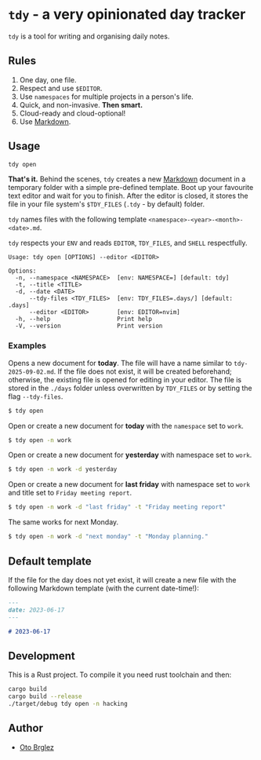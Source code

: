 # `tdy` - a very opinionated day tracker

`tdy` is a tool for writing and organising daily notes.

## Rules

1. One day, one file.
2. Respect and use `$EDITOR`.
3. Use `namespaces` for multiple projects in a person's life.
4. Quick, and non-invasive. **Then smart.**
5. Cloud-ready and cloud-optional!
6. Use [Markdown](https://www.markdownguide.org/).

## Usage

```bash
tdy open
```

**That's it.** Behind the scenes, `tdy` creates a new [Markdown](https://en.wikipedia.org/wiki/Markdown) document in a
temporary folder with a simple pre-defined template. Boot up your favourite text editor and wait for you to finish.
After the editor is closed, it stores the file in your file system's `$TDY_FILES` (`.tdy` - by default) folder.

`tdy` names files with the following template `<namespace>-<year>-<month>-<date>.md`.

`tdy` respects your `ENV` and reads `EDITOR`, `TDY_FILES`, and `SHELL` respectfully.

```
Usage: tdy open [OPTIONS] --editor <EDITOR>

Options:
  -n, --namespace <NAMESPACE>  [env: NAMESPACE=] [default: tdy]
  -t, --title <TITLE>
  -d, --date <DATE>
      --tdy-files <TDY_FILES>  [env: TDY_FILES=.days/] [default: .days]
      --editor <EDITOR>        [env: EDITOR=nvim]
  -h, --help                   Print help
  -V, --version                Print version
```

### Examples

Opens a new document for **today**. The file will have a name similar to `tdy-2025-09-02.md`. If the file does not
exist, it will be created beforehand; otherwise, the existing file is opened for editing in your editor. The file is
stored in the `./days` folder unless overwritten by `TDY_FILES` or by setting the flag `--tdy-files`.

```bash
$ tdy open
```

Open or create a new document for **today** with the `namespace` set to `work`.

```bash
$ tdy open -n work
```

Open or create a new document for **yesterday** with namespace set to `work`.

```bash
$ tdy open -n work -d yesterday
```

Open or create a new document for **last friday** with namespace set to `work` and title set to `Friday meeting report`.

```bash
$ tdy open -n work -d "last friday" -t "Friday meeting report"
```

The same works for next Monday.

```bash
$ tdy open -n work -d "next monday" -t "Monday planning."
```

## Default template

If the file for the day does not yet exist, it will create a new file with the following Markdown template (with the
current date-time!):

```markdown
---
date: 2023-06-17
---

# 2023-06-17
```

## Development

This is a Rust project. To compile it you need rust toolchain and then:

```bash
cargo build
cargo build --release
./target/debug tdy open -n hacking
```

## Author

- [Oto Brglez](https://github.com/otobrglez)
